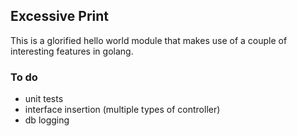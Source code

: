 ## Excessive Print

This is a glorified hello world module that makes use of a couple of interesting features in golang.

### To do

- unit tests
- interface insertion (multiple types of controller)
- db logging